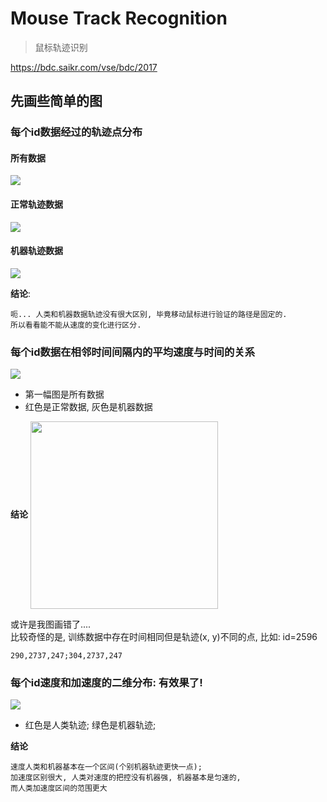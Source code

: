 # Mouse Track Recognition

> 鼠标轨迹识别

https://bdc.saikr.com/vse/bdc/2017

## 先画些简单的图

### 每个id数据经过的轨迹点分布

#### 所有数据
![](https://raw.githubusercontent.com/oaoouo/mouse_track_recognition/master/imgs/track.png)

#### 正常轨迹数据
![](https://raw.githubusercontent.com/oaoouo/mouse_track_recognition/master/imgs/track_h.png)

#### 机器轨迹数据
![](https://raw.githubusercontent.com/oaoouo/mouse_track_recognition/master/imgs/track_c.png)

**结论**:

    呃... 人类和机器数据轨迹没有很大区别, 毕竟移动鼠标进行验证的路径是固定的.
    所以看看能不能从速度的变化进行区分.

### 每个id数据在相邻时间间隔内的平均速度与时间的关系

![](https://raw.githubusercontent.com/oaoouo/mouse_track_recognition/master/imgs/v_t.png)

+ 第一幅图是所有数据
+ 红色是正常数据, 灰色是机器数据

**结论**
<img src="https://user-images.githubusercontent.com/31455293/30903351-0f16940e-a3a1-11e7-9876-d558949a1eac.jpg" width = "300" height = "300" alt="" align=center />

或许是我图画错了.... <br>
比较奇怪的是, 训练数据中存在时间相同但是轨迹(x, y)不同的点, 比如: id=2596

    290,2737,247;304,2737,247

### 每个id速度和加速度的二维分布: 有效果了!

![](https://raw.githubusercontent.com/oaoouo/mouse_track_recognition/master/imgs/v_a.png)

+ 红色是人类轨迹; 绿色是机器轨迹;

**结论**

    速度人类和机器基本在一个区间(个别机器轨迹更快一点);
    加速度区别很大, 人类对速度的把控没有机器强, 机器基本是匀速的,
    而人类加速度区间的范围更大
